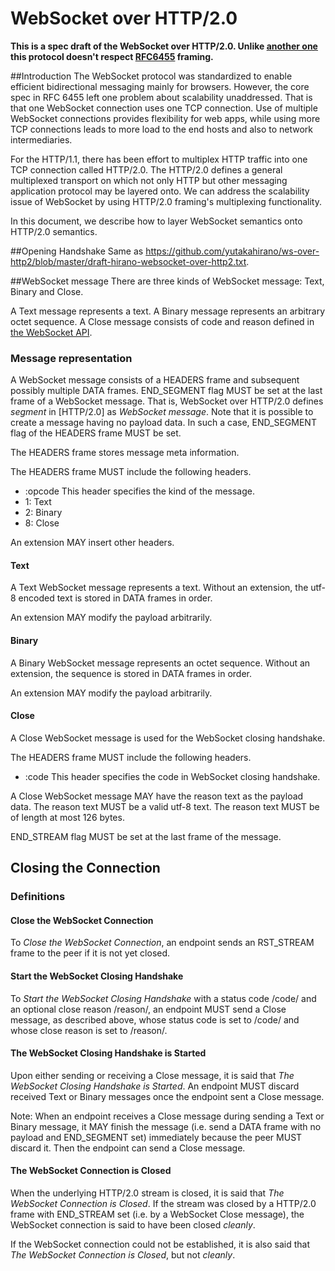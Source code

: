# WebSocket over HTTP/2.0

**This is a spec draft of the WebSocket over HTTP/2.0.
Unlike [another one](https://github.com/yutakahirano/ws-over-http2/blob/master/draft-hirano-websocket-over-http2.txt) this protocol doesn't respect [RFC6455](https://tools.ietf.org/html/rfc6455) framing.**

##Introduction
The WebSocket protocol was standardized to enable efficient bidirectional messaging mainly for browsers.
However, the core spec in RFC 6455 left one problem about scalability unaddressed.
That is that one WebSocket connection uses one TCP connection.
Use of multiple WebSocket connections provides flexibility for web apps, while using more TCP connections leads to more load to the end hosts and also to network intermediaries.

For the HTTP/1.1, there has been effort to multiplex HTTP traffic into one TCP connection called HTTP/2.0.
The HTTP/2.0 defines a general multiplexed transport on which not only HTTP but other messaging application protocol may be layered onto.
We can address the scalability issue of WebSocket by using HTTP/2.0 framing's multiplexing functionality.

In this document, we describe how to layer WebSocket semantics onto HTTP/2.0 semantics.

##Opening Handshake
Same as https://github.com/yutakahirano/ws-over-http2/blob/master/draft-hirano-websocket-over-http2.txt.

##WebSocket message
There are three kinds of WebSocket message: Text, Binary and Close.

A Text message represents a text.
A Binary message represents an arbitrary octet sequence.
A Close message consists of code and reason defined in [the WebSocket API](http://www.w3.org/TR/websockets/).

### Message representation
A WebSocket message consists of a HEADERS frame and subsequent possibly multiple DATA frames.
END_SEGMENT flag MUST be set at the last frame of a WebSocket message.
That is, WebSocket over HTTP/2.0 defines _segment_ in [HTTP/2.0] as _WebSocket message_.
Note that it is possible to create a message having no payload data.
In such a case, END_SEGMENT flag of the HEADERS frame MUST be set.

The HEADERS frame stores message meta information.

The HEADERS frame MUST include the following headers.

 - :opcode This header specifies the kind of the message.
  - 1: Text
  - 2: Binary
  - 8: Close

An extension MAY insert other headers.

#### Text
A Text WebSocket message represents a text.
Without an extension, the utf-8 encoded text is stored in DATA frames in order.

An extension MAY modify the payload arbitrarily.

#### Binary
A Binary WebSocket message represents an octet sequence.
Without an extension, the sequence is stored in DATA frames in order.

An extension MAY modify the payload arbitrarily.

#### Close
A Close WebSocket message is used for the WebSocket closing handshake.

The HEADERS frame MUST include the following headers.

 - :code This header specifies the code in WebSocket closing handshake.

A Close WebSocket message MAY have the reason text as the payload data.
The reason text MUST be a valid utf-8 text.
The reason text MUST be of length at most 126 bytes.

END_STREAM flag MUST be set at the last frame of the message.

## Closing the Connection

### Definitions
#### Close the WebSocket Connection
To _Close the WebSocket Connection_, an endpoint sends an RST_STREAM frame to the peer if it is not yet closed.

#### Start the WebSocket Closing Handshake
To _Start the WebSocket Closing Handshake_ with a status code /code/ and an optional close reason /reason/, an endpoint MUST send a Close message, as described above, whose status code is set to /code/ and whose close reason is set to /reason/.

#### The WebSocket Closing Handshake is Started
Upon either sending or receiving a Close message, it is said that _The WebSocket Closing Handshake is Started_.
An endpoint MUST discard received Text or Binary messages once the endpoint sent a Close message.

Note: When an endpoint receives a Close message during sending a Text or Binary message, it MAY finish the message (i.e. send a DATA frame with no payload and END_SEGMENT set) immediately because the peer MUST discard it.
Then the endpoint can send a Close message.

#### The WebSocket Connection is Closed
When the underlying HTTP/2.0 stream is closed, it is said that _The WebSocket Connection is Closed_.
If the stream was closed by a HTTP/2.0 frame with END_STREAM set (i.e. by a WebSocket Close message), the WebSocket connection is said to have been closed _cleanly_.

If the WebSocket connection could not be established, it is also said that _The WebSocket Connection is Closed_, but not _cleanly_.
